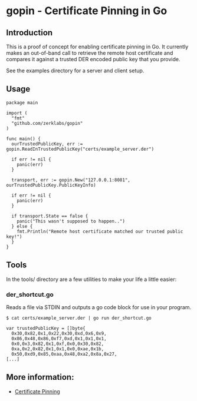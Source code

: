 gopin - Certificate Pinning in Go
=================================

## Introduction
This is a proof of concept for enabling certificate pinning in Go. It currently makes an out-of-band call to retrieve the remote host certificate and compares it against a trusted DER encoded public key that you provide.

See the examples directory for a server and client setup.

## Usage

```
package main

import (
  "fmt"
  "github.com/zerklabs/gopin"
)

func main() {
  ourTrustedPublicKey, err := gopin.ReadInTrustedPublicKey("certs/example_server.der")

  if err != nil {
    panic(err)
  }

  transport, err := gopin.New("127.0.0.1:8081", ourTrustedPublicKey.PublicKeyInfo)

  if err != nil {
    panic(err)
  }

  if transport.State == false {
    panic("This wasn't supposed to happen..")
  } else {
    fmt.Println("Remote host certificate matched our trusted public key!")
  }
}
```

## Tools

In the tools/ directory are a few utilities to make your life a little easier:

### der_shortcut.go
Reads a file via STDIN and outputs a go code block for use in your program.

```
$ cat certs/example_server.der | go run der_shortcut.go

var trustedPublicKey = []byte{
  0x30,0x82,0x1,0x22,0x30,0xd,0x6,0x9,
  0x86,0x48,0x86,0xf7,0xd,0x1,0x1,0x1,
  0x0,0x3,0x82,0x1,0xf,0x0,0x30,0x82,
  0xa,0x2,0x82,0x1,0x1,0x0,0xae,0x1b,
  0x50,0xd9,0x85,0xaa,0x48,0xa2,0x8a,0x27,
[...]
```


## More information:
* [Certificate Pinning][owasp]


[owasp]: https://www.owasp.org/index.php/Certificate_and_Public_Key_Pinning
